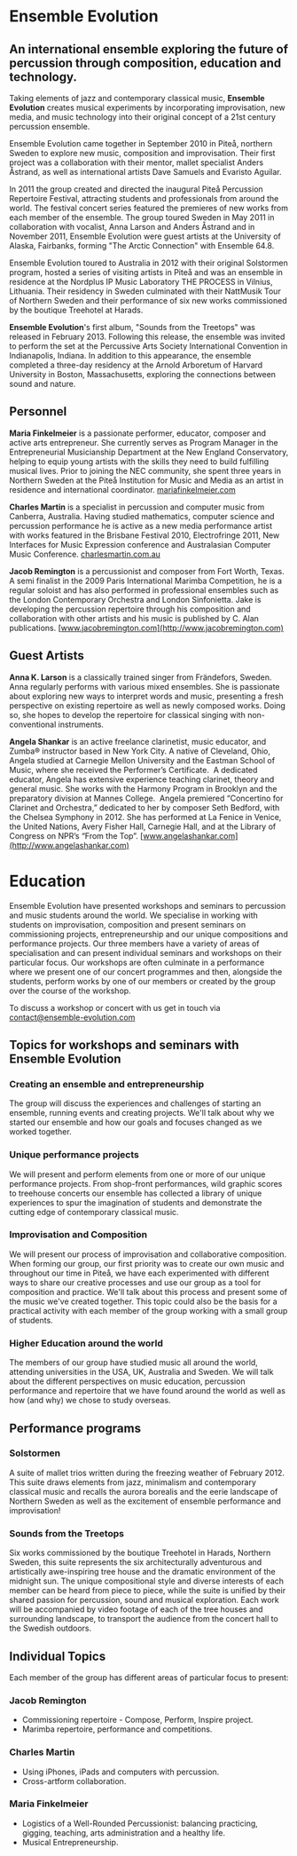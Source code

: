 # Ensemble Evolution

## An international ensemble exploring the future of percussion through composition, education and technology.

Taking elements of jazz and contemporary classical music, **Ensemble Evolution** creates musical experiments by incorporating improvisation, new media, and music technology into their original concept of a 21st century percussion ensemble.

Ensemble Evolution came together in September 2010 in Piteå, northern Sweden to explore new music, composition and improvisation. Their first project was a collaboration with their mentor, mallet specialist Anders Åstrand, as well as international artists Dave Samuels and Evaristo Aguilar.

In 2011 the group created and directed the inaugural Piteå Percussion Repertoire Festival, attracting students and professionals from around the world. The festival concert series featured the premieres of new works from each member of the ensemble. The group toured Sweden in May 2011 in collaboration with vocalist, Anna Larson and Anders Åstrand and in November 2011, Ensemble Evolution were guest artists at the University of Alaska, Fairbanks, forming "The Arctic Connection" with Ensemble 64.8.

Ensemble Evolution toured to Australia in 2012 with their original Solstormen program, hosted a series of visiting artists in Piteå and was an ensemble in residence at the Nordplus IP Music Laboratory THE PROCESS in Vilnius, Lithuania. Their residency in Sweden culminated with their NattMusik Tour of Northern Sweden and their performance of six new works commissioned by the boutique Treehotel at Harads.

**Ensemble Evolution**'s first album, "Sounds from the Treetops" was released in February 2013. Following this release, the ensemble was invited to perform the set at the Percussive Arts Society International Convention in Indianapolis, Indiana. In addition to this appearance, the ensemble completed a three-day residency at the Arnold Arboretum of Harvard University in Boston, Massachusetts, exploring the connections between sound and nature.

## Personnel

**Maria Finkelmeier** is a passionate performer, educator, composer and active arts entrepreneur. She currently serves as Program Manager in the Entrepreneurial Musicianship Department at the New England Conservatory, helping to equip young artists with the skills they need to build fulfilling musical lives. Prior to joining the NEC community, she spent three years in Northern Sweden at the Piteå Institution for Music and Media as an artist in residence and international coordinator.
[mariafinkelmeier.com](http://mariafinkelmeier.com)

**Charles Martin** is a specialist in percussion and computer music from Canberra, Australia. Having studied mathematics, computer science and percussion performance he is active as a new media performance artist with works featured in the Brisbane Festival 2010, Electrofringe 2011, New Interfaces for Music Expression conference and Australasian Computer Music Conference.
[charlesmartin.com.au](http://charlesmartin.com.au)

**Jacob Remington** is a percussionist and composer from Fort Worth, Texas. A semi finalist in the 2009 Paris International Marimba Competition, he is a regular soloist and has also performed in professional ensembles such as the London Contemporary Orchestra and London Sinfonietta. Jake is developing the percussion repertoire through his composition and collaboration with other artists and his music is published by C. Alan publications.
[www.jacobremington.com](http://www.jacobremington.com)

## Guest Artists

**Anna K. Larson** is a classically trained singer from Frändefors, Sweden. Anna  regularly performs with various mixed ensembles. She is passionate about exploring new ways to interpret words and music, presenting a fresh perspective on existing repertoire as well as newly composed works. Doing so, she hopes to develop the repertoire for classical singing with non-conventional instruments.

**Angela Shankar** is an active freelance clarinetist, music educator, and Zumba® instructor based in New York City. A native of Cleveland, Ohio, Angela studied at Carnegie Mellon University and the Eastman School of Music, where she received the Performer’s Certificate.  A dedicated educator, Angela has extensive experience teaching clarinet, theory and general music. She works with the Harmony Program in Brooklyn and the preparatory division at Mannes College.  Angela premiered “Concertino for Clarinet and Orchestra,” dedicated to her by composer Seth Bedford, with the Chelsea Symphony in 2012. She has performed at La Fenice in Venice, the United Nations, Avery Fisher Hall, Carnegie Hall, and at the Library of Congress on NPR’s “From the Top”. [www.angelashankar.com](http://www.angelashankar.com)

# Education

Ensemble Evolution have presented workshops and seminars to percussion and music students around the world. We specialise in working with students on improvisation, composition and present seminars on commissioning projects, entrepreneurship and our unique compositions and performance projects. Our three members have a variety of areas of specialisation and can present individual seminars and workshops on their particular focus. Our workshops are often culminate in a performance where we present one of our concert programmes and then, alongside the students, perform works by one of our members or created by the group over the course of the workshop.

To discuss a workshop or concert with us get in touch via [contact@ensemble-evolution.com](mailto://contact@ensemble-evolution.com)

## Topics for workshops and seminars with Ensemble Evolution

### Creating an ensemble and entrepreneurship

The group will discuss the experiences and challenges of starting an ensemble, running events and creating projects. We'll talk about why we started our ensemble and how our goals and focuses changed as we worked together.

### Unique performance projects

We will present and perform elements from one or more of our unique performance projects. From shop-front performances, wild graphic scores to treehouse concerts our ensemble has collected a library of unique experiences to spur the imagination of students and demonstrate the cutting edge of contemporary classical music.

### Improvisation and Composition

We will present our process of improvisation and collaborative composition. When forming our group, our first priority was to create our own music and throughout our time in Piteå, we have each experimented with different ways to share our creative processes and use our group as a tool for composition and practice. We'll talk about this process and present some of the music we've created together. This topic could also be the basis for a practical activity with each member of the group working with a small group of students.

### Higher Education around the world

The members of our group have studied music all around the world, attending universities in the USA, UK, Australia and Sweden. We will talk about the different perspectives on music education, percussion performance and repertoire that we have found around the world as well as how (and why) we chose to study overseas.

## Performance programs

### Solstormen

A suite of mallet trios written during the freezing weather of February 2012. This suite draws elements from jazz, minimalism and contemporary classical music and recalls the aurora borealis and the eerie landscape of Northern Sweden as well as the excitement of ensemble performance and improvisation!

### Sounds from the Treetops

Six works commissioned by the boutique Treehotel in Harads, Northern Sweden, this suite represents the six architecturally adventurous and artistically awe-inspiring tree house and the dramatic environment of the midnight sun. The unique compositional style and diverse interests of each member can be heard from piece to piece, while the suite is unified by their shared passion for percussion, sound and musical exploration. Each work will be accompanied by video footage of each of the tree houses and surrounding landscape, to transport the audience from the concert hall to the Swedish outdoors.

## Individual Topics

Each member of the group has different areas of particular focus to present:

### Jacob Remington

- Commissioning repertoire - Compose, Perform, Inspire project.
- Marimba repertoire, performance and competitions.

### Charles Martin

- Using iPhones, iPads and computers with percussion.
- Cross-artform collaboration.

### Maria Finkelmeier

- Logistics of a Well-Rounded Percussionist: balancing practicing, gigging, teaching, arts administration and a healthy life.
- Musical Entrepreneurship.